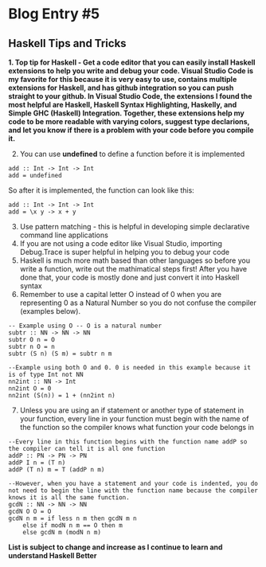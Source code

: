 # Blog Entry #5 
## Haskell Tips and Tricks

**1. Top tip for Haskell - Get a code editor that you can easily install Haskell extensions to help you write and debug your code. Visual Studio Code is my favorite for this because it is very easy to use, contains multiple extensions for Haskell, and has github integration so you can push straight to your github. In Visual Studio Code, the extensions I found the most helpful are Haskell, Haskell Syntax Highlighting, Haskelly, and Simple GHC (Haskell) Integration. Together, these extensions help my code to be more readable with varying colors, suggest type declarions, and let you know if there is a problem with your code before you compile it.**

2. You can use **undefined** to define a function before it is implemented 
```                                 
add :: Int -> Int -> Int
add = undefined            
```
So after it is implemented, the function can look like this:
```
add :: Int -> Int -> Int
add = \x y -> x + y
```
3. Use pattern matching - this is helpful in developing simple declarative command line applications
4. If you are not using a code editor like Visual Studio, importing Debug.Trace is super helpful in helping you to debug your code
5. Haskell is much more math based than other languages so before you write a function, write out the mathimatical steps first! After you have done that, your code is mostly done and just convert it into Haskell syntax
6. Remember to use a capital letter O instead of 0 when you are representing 0 as a Natural Number so you do not confuse the compiler (examples below).
```
-- Example using O -- O is a natural number
subtr :: NN -> NN -> NN
subtr O n = O
subtr n O = n
subtr (S n) (S m) = subtr n m

--Example using both O and 0. 0 is needed in this example because it is of type Int not NN
nn2int :: NN -> Int
nn2int O = 0
nn2int (S(n)) = 1 + (nn2int n)
```
7. Unless you are using an if statement or another type of statement in your function, every line in your function must begin with the name of the function so the compiler knows what function your code belongs in
```
--Every line in this function begins with the function name addP so the compiler can tell it is all one function
addP :: PN -> PN -> PN
addP I n = (T n)
addP (T n) m = T (addP n m)

--However, when you have a statement and your code is indented, you do not need to begin the line with the function name because the compiler knows it is all the same function.
gcdN :: NN -> NN -> NN
gcdN O O = O
gcdN n m = if less n m then gcdN m n
    else if modN n m == O then m
    else gcdN m (modN n m)
```
**List is subject to change and increase as I continue to learn and understand Haskell Better**


